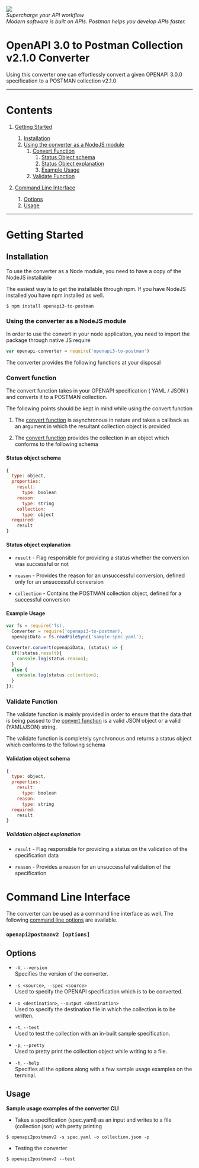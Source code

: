 <a href="https://www.getpostman.com/"><img src="https://raw.githubusercontent.com/postmanlabs/postmanlabs.github.io/develop/global-artefacts/postman-logo%2Btext-320x132.png" /></a><br />
_Supercharge your API workflow<br/>Modern software is built on APIs. Postman helps you develop APIs faster._

# OpenAPI 3.0 to Postman Collection v2.1.0 Converter

Using this converter one can effortlessly convert a given OPENAPI 3.0.0 specification to a POSTMAN collection v2.1.0


---

# Contents 

1. [Getting Started](#getting-started)
    1. [Installation](#installation)
    2. [Using the converter as a NodeJS module](#using-converter-as-a-nodejs-module)
        1. [Convert Function](#convert-function)
            1. [Status Object schema](#status-object-schema)
            2. [Status Object explanation](#status-object-explanation)
            3. [Example Usage](#example-usage)
        2. [Validate Function](#validate-function)

2. [Command Line Interface](#command-line-interface)
    1. [Options](#options)
    2. [Usage](#usage)

---

# Getting Started

## Installation
To use the converter as a Node module, you need to have a copy of the NodeJS installable

The easiest way is to get the installable through npm. If you have NodeJS installed you have npm installed as well.

```terminal
$ npm install openapi3-to-postman
```

### Using the converter as a NodeJS module

In order to use the convert in your node application, you need to import the package through native JS require

```javascript
var openapi-converter = require('openapi3-to-postman')
```

The converter provides the following functions at your disposal

### Convert function

The convert function takes in your OPENAPI specification ( YAML / JSON ) and converts it to a POSTMAN collection.

The following points should be kept in mind while using the convert function

1. The [convert function](#convert-function) is asynchronous in nature and takes a callback as an argument in which the resultant collection object is provided

2. The [convert function](#convert-function) provides the collection in an object which conforms to the following schema

#### Status object schema
```javascript
{
  type: object,
  properties:
    result:
      type: boolean
    reason:
      type: string
    collection:
      type: object
  required:
    result
}
```

#### Status object explanation

- `result` - Flag responsible for providing a status whether the conversion was successful or not 

- `reason` - Provides the reason for an unsuccessful conversion, defined only for an unsuccessful conversion

- `collection` - Contains the POSTMAN collection object, defined for a successful conversion

#### Example Usage

```javascript
var fs = require('fs),
  Converter = require('openapi3-to-postman),
  openapiData = fs.readFileSync('sample-spec.yaml');

Converter.convert(openapiData, (status) => {
  if(!status.result){
    console.log(status.reason);
  } 
  else {
    console.log(status.collection);
  }
});
```

### Validate Function

The validate function is mainly provided in order to ensure that the data that is being passed to the [convert function](#convert-function) is a valid JSON object or a valid (YAML/JSON) string.

The validate function is completely synchronous and returns a status object which conforms to the following schema

#### Validation object schema

```javascript
{
  type: object,
  properties:
    result:
      type: boolean
    reason:
      type: string
  required:
    result
}
```

##### Validation object explanation
- `result` - Flag responsible for providing a status on the validation of the specification data

- `reason` - Provides a reason for an unsuccessful validation of the specification


# Command Line Interface

The converter can be used as a command line interface as well. The following [command line options](#options) are available.

### `openapi2postmanv2 [options]`

## Options
- `-V`, `--version`<br />
  Specifies the version of the converter.

- `-s <source>`, `--spec <source>`<br />
  Used to specify the OPENAPI specification which is to be converted.

- `-o <destination>`, `--output <destination>`<br />
  Used to specify the destination file in which the collection is to be written.

- `-t`, `--test`<br />
  Used to test the collection with an in-built sample specification.

- `-p`, `--pretty` <br />
  Used to pretty print the collection object while writing to a file.

- `-h`, `--help`<br />
  Specifies all the options along with a few sample usage examples on the terminal.


## Usage

**Sample usage examples of the converter CLI**


- Takes a specification (spec.yaml) as an input and writes to a file (collection.json) with pretty printing
```terminal
$ openapi2postmanv2 -s spec.yaml -o collection.json -p
```

- Testing the converter
```terminal
$ openapi2postmanv2 --test
```
